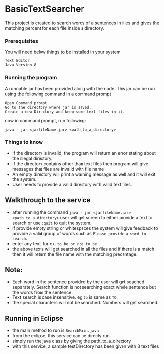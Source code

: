 # BasicTextSearcher
This project is created to search words of a sentences in files and gives the matching percent for each file inside a directory.

### Prerequisites

You will need below things to be installed in your system

```
Text Editor
Java Version 8
```

### Running the program

A runnable jar has been provided along with the code. This jar can be run using the following command in a command prompt

```
Open Command prompt.
Go to the directory where jar is saved.
Create a new Directory and keep some text files in it.
```
now in command prompt, run following:
```
java - jar <jarfileName.jar> <path_to_a_directory>
```


### Things to know
* If the directory is invalid, the program will return an error stating about the illegal directory.
* If the directory contains other than text files then program will give messages that files are invalid with file name
* An empty directory will print a warning message as well and it will exit the system.
* User needs to provide a valid directory with valid text files.

## Walkthrough to the service
* after running the command  ``` java - jar <jarfileName.jar> <path_to_a_directory> ``` user will get screen to either provide a text to search or use ```:quit```  to quit the system.
* if provide empty string or whitespaces the system will give feedback to provide a valid group of words such as ```Please provide a word to search```.
* enter any text. for ex. ```to be or not to be ```.
* the above texts will get searched in all the files and if there is a match then it will return the file name with the matching precentage.

## Note:
* Each word in the sentence provided by the user will get seached separately. Search function is not searching exact whole sentence but the words from the sentence.
* Text search is case insensitive. eg ```to``` is same as ```TO```.
* the special characters will not be searched. Numbers will get searched.


## Running in Eclipse
* the main method to run is ```SearchMain.java```
* from the eclipse, this service can be direcly run.
* simply run the java class by giving the path_to_a_directory
* with this service, a sample testDirectory has been given with 3 text files